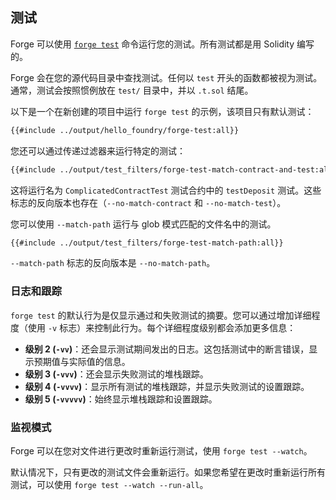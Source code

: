 ## 测试

Forge 可以使用 [`forge test`](../reference/forge/forge-test.md) 命令运行您的测试。所有测试都是用 Solidity 编写的。

Forge 会在您的源代码目录中查找测试。任何以 `test` 开头的函数都被视为测试。通常，测试会按照惯例放在 `test/` 目录中，并以 `.t.sol` 结尾。

以下是一个在新创建的项目中运行 `forge test` 的示例，该项目只有默认测试：

```sh
{{#include ../output/hello_foundry/forge-test:all}}
```

您还可以通过传递过滤器来运行特定的测试：

```sh
{{#include ../output/test_filters/forge-test-match-contract-and-test:all}}
```

这将运行名为 `ComplicatedContractTest` 测试合约中的 `testDeposit` 测试。这些标志的反向版本也存在（`--no-match-contract` 和 `--no-match-test`）。

您可以使用 `--match-path` 运行与 glob 模式匹配的文件名中的测试。

```sh
{{#include ../output/test_filters/forge-test-match-path:all}}
```

`--match-path` 标志的反向版本是 `--no-match-path`。

### 日志和跟踪

`forge test` 的默认行为是仅显示通过和失败测试的摘要。您可以通过增加详细程度（使用 `-v` 标志）来控制此行为。每个详细程度级别都会添加更多信息：

- **级别 2 (`-vv`)**：还会显示测试期间发出的日志。这包括测试中的断言错误，显示预期值与实际值的信息。
- **级别 3 (`-vvv`)**：还会显示失败测试的堆栈跟踪。
- **级别 4 (`-vvvv`)**：显示所有测试的堆栈跟踪，并显示失败测试的设置跟踪。
- **级别 5 (`-vvvvv`)**：始终显示堆栈跟踪和设置跟踪。

### 监视模式

Forge 可以在您对文件进行更改时重新运行测试，使用 `forge test --watch`。

默认情况下，只有更改的测试文件会重新运行。如果您希望在更改时重新运行所有测试，可以使用 `forge test --watch --run-all`。